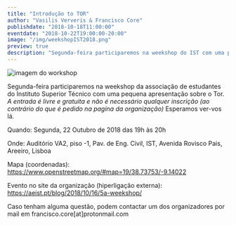 ```yaml
---
title: "Introdução to TOR"
author: "Vasilis Ververis & Francisco Core"
publishdate: "2018-10-18T11:00:00"
eventdate: "2018-10-22T19:00:00-20:00"
image: "/img/weekshopIST2018.png"
preview: true
description: "Segunda-feira participaremos na weekshop do IST com uma pequena apresentação sobre o Tor."
---
```

![imagem do workshop](/img/weekshopIST2018.png)

Segunda-feira participaremos na weekshop da associação de estudantes do Instituto Superior Técnico com uma pequena apresentação sobre o Tor.
*A entrada é livre e gratuita e não é necessário qualquer inscrição (ao contrário do que é pedido na pagina da organização)*
Esperamos ver-vos lá.

Quando: Segunda, 22 Outubro de 2018 das 19h às 20h

Onde: Auditório VA2, piso -1, Pav. de Eng. Civil, IST, Avenida Rovisco Pais, Areeiro, Lisboa

Mapa (coordenadas): https://www.openstreetmap.org/#map=19/38.73753/-9.14022

Evento no site da organização (hiperligação externa): https://aeist.pt/blog/2018/10/16/5a-weekshop/


Caso tenham alguma questão, podem contactar um dos organizadores por mail em francisco.core[at]protonmail.com
